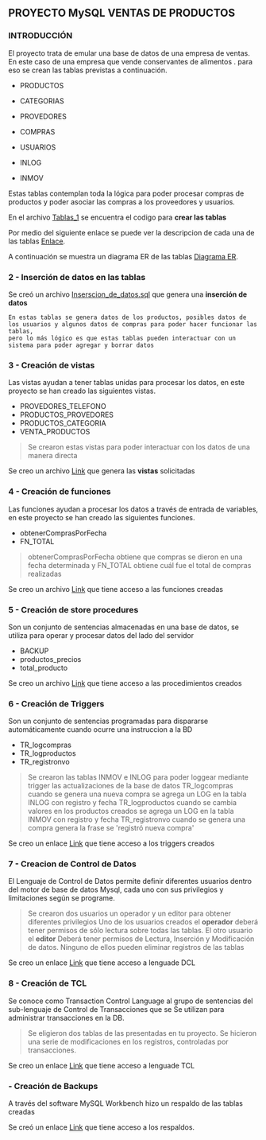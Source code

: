 ## PROYECTO MySQL VENTAS DE PRODUCTOS
### INTRODUCCIÓN

El proyecto trata de emular una base de datos de una empresa de ventas. En este caso de una empresa que vende conservantes de alimentos .
para eso se crean las tablas previstas a continuación.  


+ PRODUCTOS
+ CATEGORIAS
+ PROVEDORES
+ COMPRAS
+ USUARIOS

+ INLOG 
+ INMOV


Estas tablas contemplan toda la lógica para poder procesar compras de productos y poder asociar las compras a los proveedores y usuarios.

En el archivo [Tablas_1](https://github.com/marcosgb22/SQL_Proyecto_ventas/blob/main/1_Tablas.sql "Tablas")  se encuentra el codigo para **crear las tablas**

Por medio del siguiente enlace se puede ver la descripcion de cada una de las tablas [Enlace](https://github.com/marcosgb22/SQL_Proyecto_ventas/blob/main/archivos/descripcion_de_tablas.pdf "Descripcion").


A continuación se muestra un diagrama ER de las tablas [Diagrama ER](https://github.com/marcosgb22/SQL_Proyecto_ventas/blob/main/archivos/2022-12-16%20202021.png "Tablas").



### 2 - Inserción de datos en las tablas

Se creó un archivo [Inserscion_de_datos.sql]( https://github.com/marcosgb22/SQL_Proyecto_ventas/blob/main/2_Inserciones_de_datos.sql ) que genera una **inserción de datos** 

```
En estas tablas se genera datos de los productos, posibles datos de los usuarios y algunos datos de compras para poder hacer funcionar las tablas,
pero lo más lógico es que estas tablas pueden interactuar con un sistema para poder agregar y borrar datos  
```

### 3 - Creación de vistas

Las vistas ayudan a tener tablas unidas para procesar los datos, en este proyecto se han creado las siguientes vistas.


+ PROVEDORES_TELEFONO
+ PRODUCTOS_PROVEDORES
+ PRODUCTOS_CATEGORIA
+ VENTA_PRODUCTOS


>Se crearon estas vistas para poder interactuar con los datos de una manera directa

Se creo un archivo [Link](https://github.com/marcosgb22/SQL_Proyecto_ventas/blob/main/3_Vistas.sql)  que genera las **vistas** solicitadas  
 

### 4 - Creación de funciones

Las funciones ayudan a procesar los datos a través de entrada de variables, en este proyecto se han creado las siguientes funciones.


+ obtenerComprasPorFecha
+ FN_TOTAL



>obtenerComprasPorFecha obtiene que compras se dieron en una fecha determinada y 
>FN_TOTAL obtiene cuál fue el total de compras realizadas

Se creo un archivo [Link](https://github.com/marcosgb22/SQL_Proyecto_ventas/blob/main/4_Funciones.sql)  que tiene acceso a las funciones creadas


### 5 - Creación de store procedures

Son un conjunto de sentencias almacenadas en una base de datos, se utiliza para operar y procesar datos del lado del servidor


+ BACKUP
+ productos_precios
+ total_producto


Se creo un archivo [Link](https://github.com/marcosgb22/SQL_Proyecto_ventas/blob/main/5_Procedimientos.sql)  que tiene acceso a las procedimientos creados

### 6 - Creación de Triggers

Son un conjunto de sentencias programadas para dispararse automáticamente cuando ocurre una instruccion a la BD


+ TR_logcompras
+ TR_logproductos
+ TR_registronvo


> Se crearon las tablas INMOV e INLOG para poder loggear mediante trigger las actualizaciones de la base de datos
> TR_logcompras cuando se genera una nueva compra se agrega un LOG en la tabla INLOG con registro y fecha
> TR_logproductos cuando se cambia valores en los productos creados se agrega un LOG en la tabla INMOV con registro y fecha
> TR_registronvo cuando se genera una compra genera la frase se 'registró nueva compra'


Se creo un enlace [Link](https://github.com/marcosgb22/SQL_Proyecto_ventas/blob/main/6_Triggers.sql)  que tiene acceso a los triggers creados

### 7 - Creacion de Control de Datos

El Lenguaje de Control de Datos permite definir diferentes usuarios dentro del motor de base de datos Mysql,
cada uno con sus privilegios y limitaciones según se programe.

> Se crearon dos usuarios un operador y un editor para obtener diferentes privilegios
> Uno de los usuarios creados el **operador** deberá tener permisos de sólo lectura sobre todas las tablas.
> El otro usuario el **editor** Deberá tener permisos de Lectura, Inserción y Modificación de datos.
> Ninguno de ellos pueden eliminar registros de las tablas


Se creo un enlace [Link](https://github.com/marcosgb22/SQL_Proyecto_ventas/blob/main/7_DCL.sql)  que tiene acceso a lenguade DCL


### 8 - Creación de TCL

Se conoce como Transaction Control Language al grupo de sentencias del sub-lenguaje de Control de Transacciones que se
Se utilizan para administrar transacciones en la DB.

>Se eligieron dos tablas de las presentadas en tu proyecto. Se hicieron una serie de modificaciones en los
>registros, controladas por transacciones.

Se creo un enlace [Link](https://github.com/marcosgb22/SQL_Proyecto_ventas/blob/main/8_TCL.sql)  que tiene acceso a lenguade TCL

### - Creación de Backups


A través del software MySQL Workbench hizo un respaldo de las tablas creadas


Se creó un enlace [Link](https://github.com/marcosgb22/SQL_Proyecto_ventas/tree/main/respaldo)  que tiene acceso a los respaldos.

